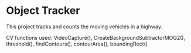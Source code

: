 # Object Tracker

This project tracks and counts the moving vehicles in a highway.

CV functions used: VideoCapture(), CreateBackgroundSubtractorMOG2(), threshold(), 
findContours(), contourArea(), boundingRect()
